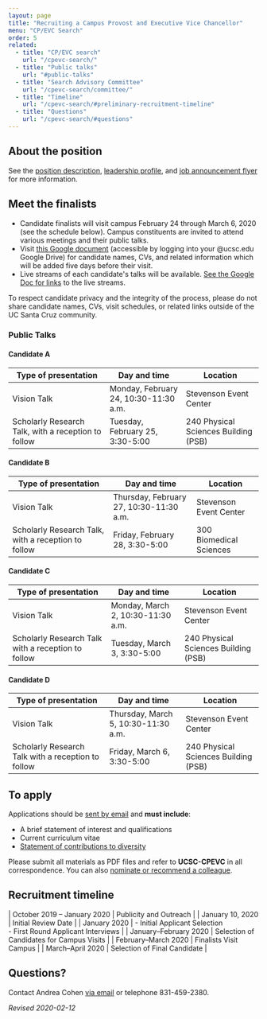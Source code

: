 ```yaml
---
layout: page
title: "Recruiting a Campus Provost and Executive Vice Chancellor"
menu: "CP/EVC Search"
order: 5
related:
  - title: "CP/EVC search"
    url: "/cpevc-search/"
  - title: "Public talks"
    url: "#public-talks"    
  - title: "Search Advisory Committee"
    url: "/cpevc-search/committee/"
  - title: "Timeline"
    url: "/cpevc-search/#preliminary-recruitment-timeline"
  - title: "Questions"
    url: "/cpevc-search/#questions"    
---
```


## About the position
See the [position description](/assets/pdfs/cpevc-position-description.pdf), [leadership profile](/assets/pdfs/cpevc-leadership-profile.pdf), and [job announcement flyer](/assets/pdfs/cpevc-search-2019.pdf) for more information.


## Meet the finalists

- Candidate finalists will visit campus February 24 through March 6, 2020 (see the schedule below). Campus constituents are invited to attend various meetings and their public talks. 
- Visit [this Google document](https://docs.google.com/document/d/1V36XZXIxGBnGh1oFUGoqom70HCKwLgqkkIBagCB-mOQ/edit?usp=sharing) (accessible by logging into your @ucsc.edu Google Drive) for candidate names, CVs, and related information which will be added five days before their visit.
- Live streams of each candidate's talks will be available. [See the Google Doc for links](https://docs.google.com/document/d/1V36XZXIxGBnGh1oFUGoqom70HCKwLgqkkIBagCB-mOQ/edit?usp=sharing) to the live streams.

To respect candidate privacy and the integrity of the process, please do not share candidate names, CVs, visit schedules, or related links outside of the UC Santa Cruz community. 

### Public Talks

#### Candidate A

| Type of presentation | Day and time | Location |
|---|---|---|
| Vision Talk | Monday, February 24, 10:30-11:30 a.m. | Stevenson Event Center | 
| Scholarly Research Talk, with a reception to follow | Tuesday, February 25, 3:30-5:00 | 240 Physical Sciences Building (PSB) |

#### Candidate B

| Type of presentation | Day and time | Location |
|---|---|---|
| Vision Talk | Thursday, February 27, 10:30-11:30 a.m. | Stevenson Event Center |
| Scholarly Research Talk, with a reception to follow | Friday, February 28, 3:30-5:00 | 300 Biomedical Sciences |

#### Candidate C

| Type of presentation | Day and time | Location |
|---|---|---|
| Vision Talk | Monday, March 2, 10:30-11:30 a.m. | Stevenson Event Center |
| Scholarly Research Talk with a reception to follow | Tuesday, March 3, 3:30-5:00 | 240 Physical Sciences Building (PSB) |

#### Candidate D

| Type of presentation | Day and time | Location |
|---|---|---|
| Vision Talk | Thursday, March 5, 10:30-11:30 a.m. | Stevenson Event Center |
| Scholarly Research Talk with a reception to follow | Friday, March 6, 3:30-5:00 | 240 Physical Sciences Building (PSB) |

## To apply

Applications should be [sent by email](mailto:UCSCCPEVC@kornferry.com?subject=UCSC-CPEVC) and **must include**:
- A brief statement of interest and qualifications
- Current curriculum vitae
- [Statement of contributions to diversity](/cpevc-search/diversity-statement/)

Please submit all materials as PDF files and refer to **UCSC-CPEVC** in all correspondence. You can also [nominate or recommend a colleague](mailto:UCSCCPEVC@kornferry.com?subject=UCSC-CPEVC).

## Recruitment timeline

| October 2019 – January 2020 | Publicity and Outreach |
| January 10, 2020 | Initial Review Date |
| January 2020 | - Initial Applicant Selection<br>- First Round Applicant Interviews |
| January–February 2020 | Selection of Candidates for Campus Visits |
| February–March 2020 | Finalists Visit Campus |
| March–April 2020 | Selection of Final Candidate |

## Questions?

Contact Andrea Cohen [via email](mailto:cpevc-search@ucsc.edu) or telephone 831-459-2380.

_Revised 2020-02-12_
